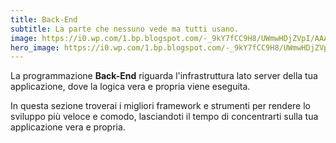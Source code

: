 ```yaml
---
title: Back-End
subtitle: La parte che nessuno vede ma tutti usano.
image: https://i0.wp.com/1.bp.blogspot.com/-_9kY7fCC9H8/UWmwHDjZVpI/AAAAAAAADRk/E7J-rmSeDNc/s1600/iceberg.jpg
hero_image: https://i0.wp.com/1.bp.blogspot.com/-_9kY7fCC9H8/UWmwHDjZVpI/AAAAAAAADRk/E7J-rmSeDNc/s1600/iceberg.jpg
---
```


La programmazione **Back-End** riguarda l'infrastruttura lato server della tua applicazione, dove la logica vera e propria viene eseguita.

In questa sezione troverai i migliori framework e strumenti per rendere lo sviluppo più veloce e comodo, lasciandoti il tempo di concentrarti sulla tua applicazione vera e propria.